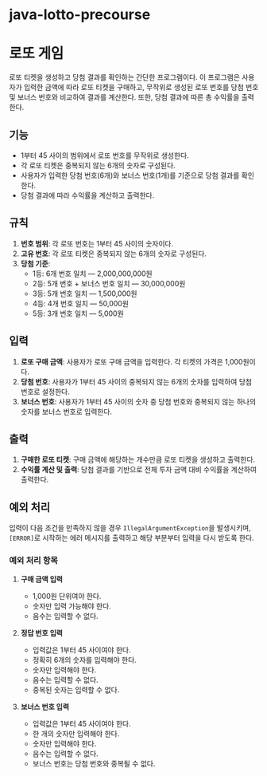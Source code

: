 # java-lotto-precourse

# 로또 게임

로또 티켓을 생성하고 당첨 결과를 확인하는 간단한 프로그램이다. 이 프로그램은 사용자가 입력한 금액에 따라 로또 티켓을 구매하고, 무작위로 생성된 로또 번호를 당첨 번호 및 보너스 번호와 비교하여 결과를 계산한다. 또한, 당첨 결과에 따른 총 수익률을 출력한다.

## 기능

- 1부터 45 사이의 범위에서 로또 번호를 무작위로 생성한다.
- 각 로또 티켓은 중복되지 않는 6개의 숫자로 구성된다.
- 사용자가 입력한 당첨 번호(6개)와 보너스 번호(1개)를 기준으로 당첨 결과를 확인한다.
- 당첨 결과에 따라 수익률을 계산하고 출력한다.

## 규칙

1. **번호 범위**: 각 로또 번호는 1부터 45 사이의 숫자이다.
2. **고유 번호**: 각 로또 티켓은 중복되지 않는 6개의 숫자로 구성된다.
3. **당첨 기준**:
   - 1등: 6개 번호 일치 — 2,000,000,000원
   - 2등: 5개 번호 + 보너스 번호 일치 — 30,000,000원
   - 3등: 5개 번호 일치 — 1,500,000원
   - 4등: 4개 번호 일치 — 50,000원
   - 5등: 3개 번호 일치 — 5,000원

## 입력

1. **로또 구매 금액**: 사용자가 로또 구매 금액을 입력한다. 각 티켓의 가격은 1,000원이다.
2. **당첨 번호**: 사용자가 1부터 45 사이의 중복되지 않는 6개의 숫자를 입력하여 당첨 번호로 설정한다.
3. **보너스 번호**: 사용자가 1부터 45 사이의 숫자 중 당첨 번호와 중복되지 않는 하나의 숫자를 보너스 번호로 입력한다.

## 출력

1. **구매한 로또 티켓**: 구매 금액에 해당하는 개수만큼 로또 티켓을 생성하고 출력한다.
2. **수익률 계산 및 출력**: 당첨 결과를 기반으로 전체 투자 금액 대비 수익률을 계산하여 출력한다.

## 예외 처리

입력이 다음 조건을 만족하지 않을 경우 `IllegalArgumentException`을 발생시키며, `[ERROR]`로 시작하는 에러 메시지를 출력하고 해당 부분부터 입력을 다시 받도록 한다.

### 예외 처리 항목

1. **구매 금액 입력**
   - 1,000원 단위여야 한다.
   - 숫자만 입력 가능해야 한다.
   - 음수는 입력할 수 없다.

2. **정답 번호 입력**
   - 입력값은 1부터 45 사이여야 한다.
   - 정확히 6개의 숫자를 입력해야 한다.
   - 숫자만 입력해야 한다.
   - 음수는 입력할 수 없다.
   - 중복된 숫자는 입력할 수 없다.

3. **보너스 번호 입력**
   - 입력값은 1부터 45 사이여야 한다.
   - 한 개의 숫자만 입력해야 한다.
   - 숫자만 입력해야 한다.
   - 음수는 입력할 수 없다.
   - 보너스 번호는 당첨 번호와 중복될 수 없다.

